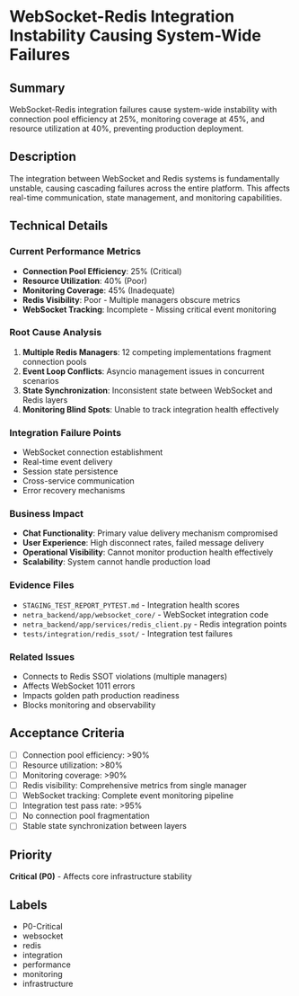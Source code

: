 # WebSocket-Redis Integration Instability Causing System-Wide Failures

## Summary
WebSocket-Redis integration failures cause system-wide instability with connection pool efficiency at 25%, monitoring coverage at 45%, and resource utilization at 40%, preventing production deployment.

## Description
The integration between WebSocket and Redis systems is fundamentally unstable, causing cascading failures across the entire platform. This affects real-time communication, state management, and monitoring capabilities.

## Technical Details

### Current Performance Metrics
- **Connection Pool Efficiency**: 25% (Critical)
- **Resource Utilization**: 40% (Poor)
- **Monitoring Coverage**: 45% (Inadequate)
- **Redis Visibility**: Poor - Multiple managers obscure metrics
- **WebSocket Tracking**: Incomplete - Missing critical event monitoring

### Root Cause Analysis
1. **Multiple Redis Managers**: 12 competing implementations fragment connection pools
2. **Event Loop Conflicts**: Asyncio management issues in concurrent scenarios
3. **State Synchronization**: Inconsistent state between WebSocket and Redis layers
4. **Monitoring Blind Spots**: Unable to track integration health effectively

### Integration Failure Points
- WebSocket connection establishment
- Real-time event delivery
- Session state persistence
- Cross-service communication
- Error recovery mechanisms

### Business Impact
- **Chat Functionality**: Primary value delivery mechanism compromised
- **User Experience**: High disconnect rates, failed message delivery
- **Operational Visibility**: Cannot monitor production health effectively
- **Scalability**: System cannot handle production load

### Evidence Files
- `STAGING_TEST_REPORT_PYTEST.md` - Integration health scores
- `netra_backend/app/websocket_core/` - WebSocket integration code
- `netra_backend/app/services/redis_client.py` - Redis integration points
- `tests/integration/redis_ssot/` - Integration test failures

### Related Issues
- Connects to Redis SSOT violations (multiple managers)
- Affects WebSocket 1011 errors
- Impacts golden path production readiness
- Blocks monitoring and observability

## Acceptance Criteria
- [ ] Connection pool efficiency: >90%
- [ ] Resource utilization: >80%
- [ ] Monitoring coverage: >90%
- [ ] Redis visibility: Comprehensive metrics from single manager
- [ ] WebSocket tracking: Complete event monitoring pipeline
- [ ] Integration test pass rate: >95%
- [ ] No connection pool fragmentation
- [ ] Stable state synchronization between layers

## Priority
**Critical (P0)** - Affects core infrastructure stability

## Labels
- P0-Critical
- websocket
- redis
- integration
- performance
- monitoring
- infrastructure